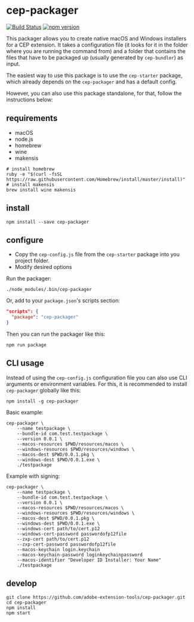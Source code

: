 # cep-packager

[![Build Status](https://aedtci.mtmograph.com/api/badges/adobe-extension-tools/cep-packager/status.svg)](https://aedtci.mtmograph.com/adobe-extension-tools/cep-packager)
[![npm version](https://badge.fury.io/js/cep-packager.svg)](https://www.npmjs.com/cep-packager)

This packager allows you to create native macOS and Windows installers for a CEP extension.
It takes a configuration file (it looks for it in the folder where you are running the command from) and a folder that contains the files that have to be packaged up (usually generated by `cep-bundler`) as input.

The easiest way to use this package is to use the `cep-starter` package, which already depends on the `cep-packager` and has a default config.

However, you can also use this package standalone, for that, follow the instructions below:

## requirements

- macOS
- node.js
- homebrew
- wine
- makensis

```shell
# install homebrew
ruby -e "$(curl -fsSL https://raw.githubusercontent.com/Homebrew/install/master/install)"
# install makensis
brew install wine makensis
```

## install

```shell
npm install --save cep-packager
```

## configure

- Copy the `cep-config.js` file from the `cep-starter` package into you project folder.
- Modify desired options

Run the packager:
```shell
./node_modules/.bin/cep-packager
```

Or, add to your `package.json`'s scripts section:

```json
"scripts": {
  "package": "cep-packager"
}
```

Then you can run the packager like this:

```shell
npm run package
```

## CLI usage

Instead of using the `cep-config.js` configuration file you can also use CLI arguments or environment variables.
For this, it is recommended to install `cep-packager` globally like this:

```shell
npm install -g cep-packager
```

Basic example:

```shell
cep-packager \
	--name testpackage \
	--bundle-id com.test.testpackage \
	--version 0.0.1 \
	--macos-resources $PWD/resources/macos \
	--windows-resources $PWD/resources/windows \
	--macos-dest $PWD/0.0.1.pkg \
	--windows-dest $PWD/0.0.1.exe \
	./testpackage
```

Example with signing:

```shell
cep-packager \
	--name testpackage \
	--bundle-id com.test.testpackage \
	--version 0.0.1 \
	--macos-resources $PWD/resources/macos \
	--windows-resources $PWD/resources/windows \
	--macos-dest $PWD/0.0.1.pkg \
	--windows-dest $PWD/0.0.1.exe \
	--windows-cert path/to/cert.p12
	--windows-cert-password passwordofp12file
	--zxp-cert path/to/cert.p12
	--zxp-cert-password passwordofp12file
	--macos-keychain login.keychain
	--macos-keychain-password loginkeychainpassword
	--macos-identifier "Developer ID Installer: Your Name"
	./testpackage
```

## develop

```shell
git clone https://github.com/adobe-extension-tools/cep-packager.git
cd cep-packager
npm install
npm start
```